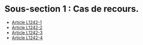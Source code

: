 # Sous-section 1 : Cas de recours.

* [Article L1242-1](./LEGIARTI000006901194.md)
* [Article L1242-2](./LEGIARTI000031009193.md)
* [Article L1242-3](./LEGIARTI000006901196.md)
* [Article L1242-4](./LEGIARTI000028498598.md)

